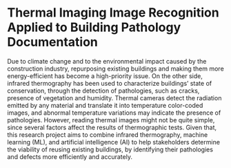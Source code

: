 # Thermal Imaging Image Recognition Applied to Building Pathology Documentation

Due to climate change and to the environmental impact caused by the construction industry, repurposing existing buildings and making them more energy-efficient has become a high-priority issue. On the other side, infrared thermography has been used to characterize buildings’ state of conservation, through the detection of pathologies, such as cracks, presence of vegetation and humidity. Thermal cameras detect the radiation emitted by any material and translate it into temperature color-coded images, and abnormal temperature variations may indicate the presence of pathologies. However, reading thermal images might not be quite simple, since several factors affect the results of thermographic tests.
Given that, this research project aims to combine infrared thermography, machine learning (ML), and artificial intelligence (AI) to help stakeholders determine the viability of reusing existing buildings, by identifying their pathologies and defects more efficiently and accurately. 
